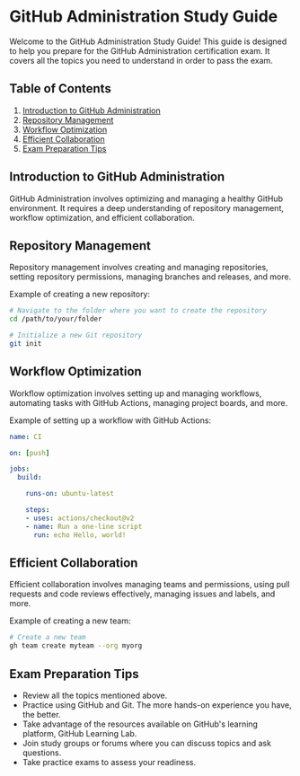 # GitHub Administration Study Guide

Welcome to the GitHub Administration Study Guide! This guide is designed to help you prepare for the GitHub Administration certification exam. It covers all the topics you need to understand in order to pass the exam.

## Table of Contents

1. [Introduction to GitHub Administration](#introduction-to-github-administration)
2. [Repository Management](#repository-management)
3. [Workflow Optimization](#workflow-optimization)
4. [Efficient Collaboration](#efficient-collaboration)
5. [Exam Preparation Tips](#exam-preparation-tips)

## Introduction to GitHub Administration

GitHub Administration involves optimizing and managing a healthy GitHub environment. It requires a deep understanding of repository management, workflow optimization, and efficient collaboration.

## Repository Management

Repository management involves creating and managing repositories, setting repository permissions, managing branches and releases, and more.

Example of creating a new repository:

```bash
# Navigate to the folder where you want to create the repository
cd /path/to/your/folder

# Initialize a new Git repository
git init
```

## Workflow Optimization

Workflow optimization involves setting up and managing workflows, automating tasks with GitHub Actions, managing project boards, and more.

Example of setting up a workflow with GitHub Actions:

```yaml
name: CI

on: [push]

jobs:
  build:

    runs-on: ubuntu-latest

    steps:
    - uses: actions/checkout@v2
    - name: Run a one-line script
      run: echo Hello, world!
```

## Efficient Collaboration

Efficient collaboration involves managing teams and permissions, using pull requests and code reviews effectively, managing issues and labels, and more.

Example of creating a new team:

```bash
# Create a new team
gh team create myteam --org myorg
```

## Exam Preparation Tips

- Review all the topics mentioned above.
- Practice using GitHub and Git. The more hands-on experience you have, the better.
- Take advantage of the resources available on GitHub's learning platform, GitHub Learning Lab.
- Join study groups or forums where you can discuss topics and ask questions.
- Take practice exams to assess your readiness.